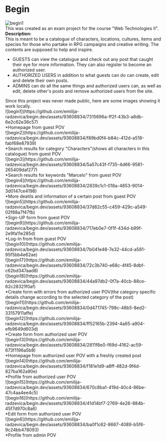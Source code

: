 # Begin
![begin1](https://github.com/emilija-radzevica/begin.dev/assets/93608834/7315696a-ff2f-43b3-a8db-6e2c62e36c57)</br>
This was created as an exam project for the course "Web Technologies II". </br>
<strong>Description: </strong></br>
This is meant to be a catalogue of characters, locations, cultures, items and species for those who partake in RPG campaigns and creative writing. The contents are supposed to help and inspire.</br>
<ul>
    <li>GUESTS can view the catalogue and check out any post that caught their eye for more information. They can also register to become an authorized user.</li>
    <li>AUTHORIZED USERS in addition to what guests can do can create, edit and delete their own posts.</li>
    <li>ADMINS can do all the same things and authorized users can, as well as edit, delete other's posts and remove authorized users from the site.</li>
</ul>
Since this project was never made public, here are some images showing it work locally.</br>
![begin1](https://github.com/emilija-radzevica/begin.dev/assets/93608834/7315696a-ff2f-43b3-a8db-6e2c62e36c57)</br>
*Homepage from guest POV </br>
![begin2](https://github.com/emilija-radzevica/begin.dev/assets/93608834/f89bd0f4-b84c-412d-a518-fabf68e87939)</br>
*Search results for category "Characters"(shows all characters in this catalogue) from guest POV</br>
![begin3](https://github.com/emilija-radzevica/begin.dev/assets/93608834/5a57c43f-f735-4d66-9581-265409daf277)</br>
*Search results for keywords "Marcelo" from guest POV</br>
![begin4](https://github.com/emilija-radzevica/begin.dev/assets/93608834/2839c1c1-018a-4853-9014-3d0147ce4198)</br>
*More deatils and information of a certain post from guest POV</br>
![begin5](https://github.com/emilija-radzevica/begin.dev/assets/93608834/37d82c55-c459-429c-a549-02f88a7f47fb)</br>
*Sign-UP form from guest POV</br>
![begin9](https://github.com/emilija-radzevica/begin.dev/assets/93608834/717eb0e7-0f1f-434d-b99f-2e9fa11e285d)</br>
*Log-In from from guest POV</br>
![begin10](https://github.com/emilija-radzevica/begin.dev/assets/93608834/7b041e48-7e32-44cd-a581-95f5bb4e62ae)</br>
![begin17](https://github.com/emilija-radzevica/begin.dev/assets/93608834/72c3b740-e68c-4f45-8dbf-c62bd347aad8)</br>
![begin18](https://github.com/emilija-radzevica/begin.dev/assets/93608834/44a97db2-0f7a-40cb-88ce-62c28321f0af)</br>
*Create form with errors from authorized user POV(the category specific details change according to the selected category of the post)</br>
![begin11](https://github.com/emilija-radzevica/begin.dev/assets/93608834/0d471745-798c-48b5-8ed2-33157911affe)</br>
![begin12](https://github.com/emilija-radzevica/begin.dev/assets/93608834/ff52165b-2394-4a65-a904-efb9649d603d)</br>
*Create form from authorized user POV</br>
![begin13](https://github.com/emilija-radzevica/begin.dev/assets/93608834/2811f8e0-f69d-4162-ac59-673f1196a5b8)</br>
*Homepage from authorized user POV with a freshly created post</br>
![begin14](https://github.com/emilija-radzevica/begin.dev/assets/93608834/f181e1d9-a8ff-482d-9f4d-827ba162a90e)</br>
*Profile from authorized user POV</br>
![begin15](https://github.com/emilija-radzevica/begin.dev/assets/93608834/670c8ba1-419d-40c4-86be-47c4aa4ee4c5)</br>
![begin16](https://github.com/emilija-radzevica/begin.dev/assets/93608834/41d14bf7-2769-4e26-884b-45f7d970c8a6)</br>
*Edit form from authorized user POV</br>
![begin6](https://github.com/emilija-radzevica/begin.dev/assets/93608834/ba0f1c62-8667-4089-b5f6-9c24bb478093)</br>
*Profile from admin POV</br>

